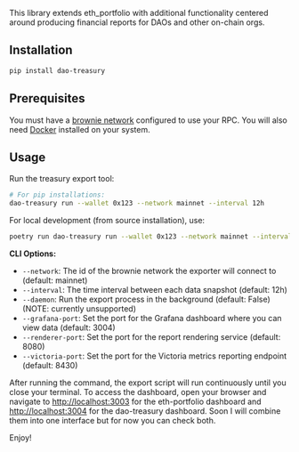 This library extends eth_portfolio with additional functionality centered around producing financial reports for DAOs and other on-chain orgs.

## Installation

```bash
pip install dao-treasury
```

## Prerequisites

You must have a [brownie network](https://eth-brownie.readthedocs.io/en/stable/network-management.html) configured to use your RPC.
You will also need [Docker](https://www.docker.com/get-started/) installed on your system.

## Usage

Run the treasury export tool:

```bash
# For pip installations:
dao-treasury run --wallet 0x123 --network mainnet --interval 12h
```

For local development (from source installation), use:
```bash
poetry run dao-treasury run --wallet 0x123 --network mainnet --interval 12h
```

**CLI Options:**
- `--network`: The id of the brownie network the exporter will connect to (default: mainnet)
- `--interval`: The time interval between each data snapshot (default: 12h)
- `--daemon`: Run the export process in the background (default: False) (NOTE: currently unsupported)
- `--grafana-port`: Set the port for the Grafana dashboard where you can view data (default: 3004)
- `--renderer-port`: Set the port for the report rendering service (default: 8080)
- `--victoria-port`: Set the port for the Victoria metrics reporting endpoint (default: 8430)

After running the command, the export script will run continuously until you close your terminal.
To access the dashboard, open your browser and navigate to [http://localhost:3003](http://localhost:3003) for the eth-portfolio dashboard and [http://localhost:3004](http://localhost:3004) for the dao-treasury dashboard. Soon I will combine them into one interface but for now you can check both.

Enjoy!
